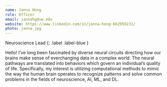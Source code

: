 ```yaml
---
name: Janna Hong
role: Officer
email: jannahg@uw.edu
website: https://www.linkedin.com/in/janna-hong-662956231/
photo: janna.jpg
---
```


Neuroscience Lead
{: .label .label-blue }

Hello! I’ve long been fascinated by diverse neural circuits directing how our brains make sense of everchanging data in a complex world. The neural pathways are translated into behaviors which govern an individual’s quality of life.  Specifically, my interest is utilizing computational methods to mimic the way the human brain operates to recognize patterns and solve common problems in the fields of neuroscience, AI, ML, and DL.
